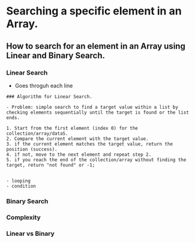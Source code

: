 # Searching a specific element in an Array.

## How to search for an element in an Array using Linear and Binary Search.

### Linear Search

- Goes throguh each line

```
### Algorithm for Linear Search.

- Problem: simple search to find a target value within a list by checking elements sequentially until the target is found or the list ends.

1. Start from the first element (index 0) for the collection/array/dataS.
2. Compare the current element with the target value.
3. if the current element matches the target value, return the position (success).
4. if not, move to the next element and repeat step 2.
5. if you reach the end of the collection/array without finding the target, return "not found" or -1;


- looping
- condition
```

### Binary Search

### Complexity

### Linear vs Binary
